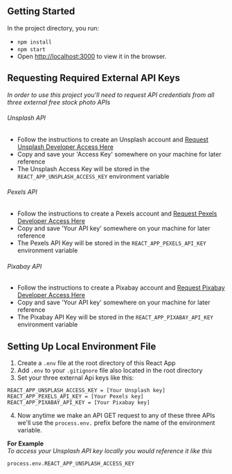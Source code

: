 ## Getting Started

In the project directory, you run:
* `npm install`
* `npm start`
* Open [http://localhost:3000](http://localhost:3000) to view it in the browser.

## Requesting Required External API Keys

*In order to use this project you'll need to request API credentials from all three external free stock photo APIs*

###### Unsplash API
* Follow the instructions to create an Unsplash account and [Request Unsplash Developer Access Here](https://unsplash.com/documentation#creating-a-developer-account)
* Copy and save your 'Access Key' somewhere on your machine for later reference
* The Unsplash Access Key will be stored in the `REACT_APP_UNSPLASH_ACCESS_KEY` environment variable

###### Pexels API
* Follow the instructions to create a Pexels account and [Request Pexels Developer Access Here](https://www.pexels.com/api/documentation/)
* Copy and save 'Your API key' somewhere on your machine for later reference
* The Pexels API Key will be stored in the `REACT_APP_PEXELS_API_KEY` environment variable

###### Pixabay API
* Follow the instructions to create a Pixabay account and [Request Pixabay Developer Access Here](https://pixabay.com/api/docs/)
* Copy and save 'Your API key' somewhere on your machine for later reference
* The Pixabay API Key will be stored in the `REACT_APP_PIXABAY_API_KEY` environment variable

## Setting Up Local Environment File
1. Create a `.env` file at the root directory of this React App
2. Add `.env` to your `.gitignore` file also located in the root directory
3. Set your three external Api keys like this: <br>
```
REACT_APP_UNSPLASH_ACCESS_KEY = [Your Unsplash key]
REACT_APP_PEXELS_API_KEY = [Your Pexels key]
REACT_APP_PIXABAY_API_KEY = [Your Pixabay key]
```
4. Now anytime we make an API GET request to any of these three APIs we'll use the `process.env.` prefix before the name of the environment variable.

**For Example**<br>
*To access your Unsplash API key locally you would reference it like this*
```
process.env.REACT_APP_UNSPLASH_ACCESS_KEY
```
